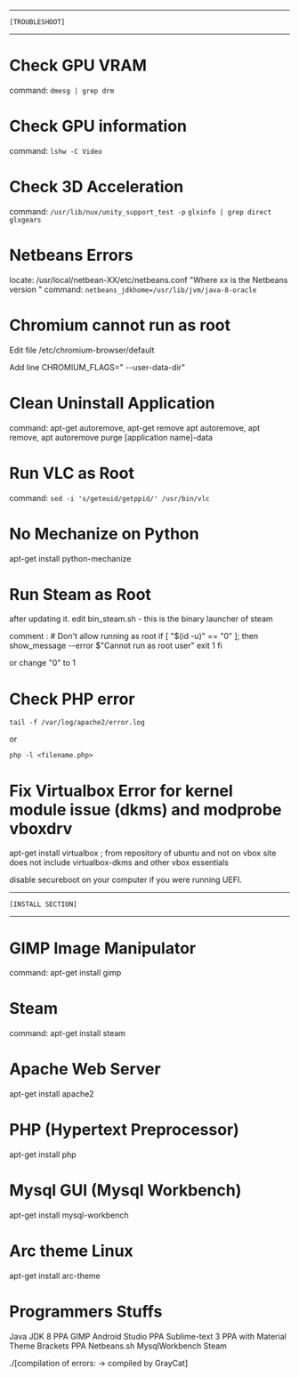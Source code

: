 -----------------------------------------------
	[TROUBLESHOOT]
-----------------------------------------------		

# Check GPU VRAM

command:  `dmesg | grep drm`

# Check GPU information

command: `lshw -C Video`

# Check 3D Acceleration

command: `/usr/lib/nux/unity_support_test -p`
		    `glxinfo | grep direct`
		    `glxgears`
		    
# Netbeans Errors

locate: /usr/local/netbean-XX/etc/netbeans.conf "Where xx is the Netbeans version "
command: `netbeans_jdkhome=/usr/lib/jvm/java-8-oracle`

# Chromium cannot run as root

Edit file /etc/chromium-browser/default

Add line CHROMIUM_FLAGS=" --user-data-dir"

# Clean Uninstall Application

command: apt-get autoremove, apt-get remove apt autoremove, apt remove, apt autoremove purge [application name]-data

# Run VLC as Root

command: `sed -i 's/geteuid/getppid/' /usr/bin/vlc`

# No Mechanize on Python

apt-get install python-mechanize
		    
# Run Steam as Root

after updating it.
edit bin_steam.sh - this is the binary launcher of steam

comment : # Don't allow running as root
if [ "$(id -u)" == "0" ]; then
	show_message --error $"Cannot run as root user"
	exit 1
fi

or change "0" to 1

# Check PHP error

`tail -f /var/log/apache2/error.log`

or

`php -l <filename.php>`

# Fix Virtualbox Error for kernel module issue (dkms) and modprobe vboxdrv

apt-get install virtualbox ; from repository of ubuntu and not on vbox site does not include virtualbox-dkms and other vbox essentials

disable secureboot on your computer if you were running UEFI.

---------------------------------------------
	[INSTALL SECTION]
---------------------------------------------

# GIMP Image Manipulator

command: apt-get install gimp

# Steam

command: apt-get install steam

# Apache Web Server

apt-get install apache2

# PHP (Hypertext Preprocessor)

apt-get install php

# Mysql GUI (Mysql Workbench)

apt-get install mysql-workbench

# Arc theme Linux

apt-get install arc-theme

# Programmers Stuffs

Java JDK 8 PPA
GIMP
Android Studio PPA
Sublime-text 3 PPA with Material Theme
Brackets PPA
Netbeans.sh
MysqlWorkbench
Steam

./[compilation of errors: -> compiled by GrayCat]
	
